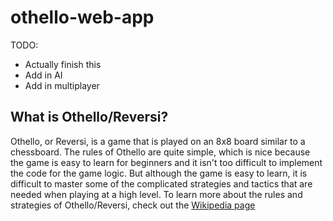 # othello-web-app
TODO:
* Actually finish this
* Add in AI
* Add in multiplayer

## What is Othello/Reversi?
Othello, or Reversi, is a game that is played on an 8x8 board similar to a chessboard. The rules of Othello are quite simple, which is nice because the game is easy to learn for beginners and it isn't too difficult to implement the code for the game logic. But although the game is easy to learn, it is difficult to master some of the complicated strategies and tactics that are needed when playing at a high level. To learn more about the rules and strategies of Othello/Reversi, check out the [Wikipedia page](https://en.wikipedia.org/wiki/Reversi)
